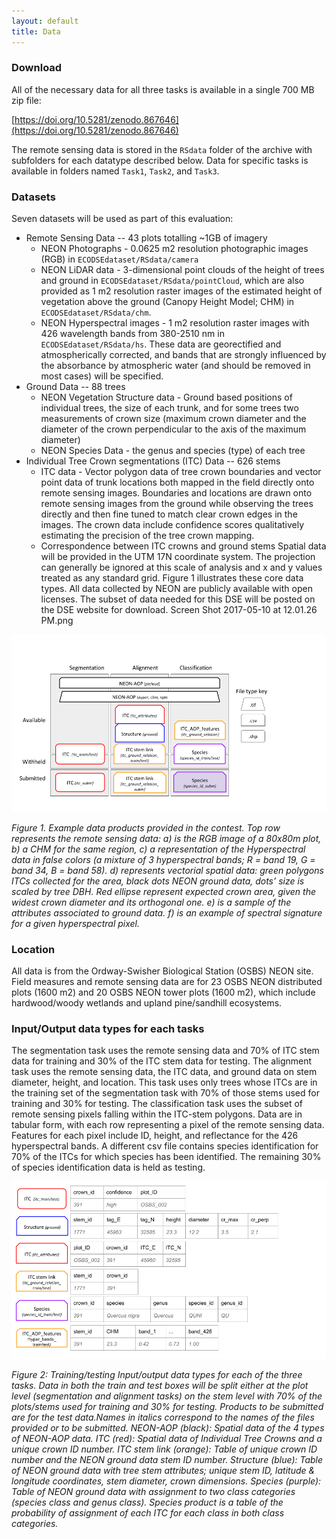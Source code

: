 ```yaml
---
layout: default
title: Data
---
```


### Download

All of the necessary data for all three tasks is available in a single 700 MB
zip file:

[https://doi.org/10.5281/zenodo.867646](https://doi.org/10.5281/zenodo.867646)

The remote sensing data is stored in the `RSdata` folder of the archive with
subfolders for each datatype described below. Data for specific tasks is
available in folders named `Task1`, `Task2`, and `Task3`.

### Datasets

Seven datasets will be used as part of this evaluation:

* Remote Sensing Data -- 43 plots totalling ~1GB of imagery
   * NEON Photographs - 0.0625 m2 resolution photographic images (RGB) in
     `ECODSEdataset/RSdata/camera`
   * NEON LiDAR data - 3-dimensional point clouds of the height of trees and
     ground in `ECODSEdataset/RSdata/pointCloud`, which are also provided as 1
     m2 resolution raster images of the estimated height of vegetation above the
     ground (Canopy Height Model; CHM) in `ECODSEdataset/RSdata/chm`.
   * NEON Hyperspectral images - 1 m2 resolution raster images with 426
     wavelength bands from 380-2510 nm in `ECODSEdataset/RSdata/hs`. These data
     are georectified and atmospherically corrected, and bands that are strongly
     influenced by the absorbance by atmospheric water (and should be removed in
     most cases) will be specified.
* Ground Data -- 88 trees
   * NEON Vegetation Structure data - Ground based positions of individual
     trees, the size of each trunk, and for some trees two measurements of crown
     size (maximum crown diameter and the diameter of the crown perpendicular to
     the axis of the maximum diameter)
   * NEON Species Data - the genus and species (type) of each tree
* Individual Tree Crown segmentations (ITC) Data -- 626 stems
   * ITC data - Vector polygon data of tree crown boundaries and vector point
     data of trunk locations both mapped in the field directly onto remote
     sensing images. Boundaries and locations are drawn onto remote sensing
     images from the ground while observing the trees directly and then fine
     tuned to match clear crown edges in the images. The crown data include
     confidence scores qualitatively estimating the precision of the tree crown
     mapping.
   * Correspondence between ITC crowns and ground stems Spatial data will be
     provided in the UTM 17N coordinate system. The projection can generally be
     ignored at this scale of analysis and x and y values treated as any
     standard grid.  Figure 1 illustrates these core data types. All data
     collected by NEON are publicly available with open licenses. The subset of
     data needed for this DSE will be posted on the DSE website for download.
     Screen Shot 2017-05-10 at 12.01.26 PM.png

![Figure showing example of each data product](images/figure1.png)

*Figure 1. Example data products provided in the contest. Top row represents the
remote sensing data: a) is the RGB image of a 80x80m plot, b) a CHM for the same
region, c) a representation of the Hyperspectral data in false colors (a mixture
of 3 hyperspectral bands; R = band 19, G = band 34, B = band 58). d) represents
vectorial spatial data: green polygons ITCs collected for the area, black dots
NEON ground data, dots’ size is scaled by tree DBH. Red ellipse represent
expected crown area, given the widest crown diameter and its orthogonal one. e)
is a sample of the attributes associated to ground data. f) is an example of
spectral signature for a given hyperspectral pixel.*

### Location

All data is from the Ordway-Swisher Biological Station (OSBS) NEON site. Field
measures and remote sensing data are for 23 OSBS NEON distributed plots (1600
m2) and 20 OSBS NEON tower plots (1600 m2), which include hardwood/woody
wetlands and upland pine/sandhill ecosystems.

### Input/Output data types for each tasks

The segmentation task uses the remote sensing data and 70% of ITC stem data for
training and 30% of the ITC stem data for testing. The alignment task uses the
remote sensing data, the ITC data, and ground data on stem diameter, height, and
location. This task uses only trees whose ITCs are in the training set of the
segmentation task with 70% of those stems used for training and 30% for
testing. The classification task uses the subset of remote sensing pixels
falling within the ITC-stem polygons. Data are in tabular form, with each row
representing a pixel of the remote sensing data. Features for each pixel include
ID, height, and reflectance for the 426 hyperspectral bands. A different csv
file contains species identification for 70% of the ITCs for which species has
been identified. The remaining 30% of species identification data is held as
testing.

![Figure showing examples of training and test data types for each task](images/figure2.png)

*Figure 2: Training/testing Input/output data types for each of the three
tasks. Data in both the train and test boxes will be split either at the plot
level (segmentation and alignment tasks) on the stem level with 70% of the
plots/stems used for training and 30% for testing. Products to be submitted are
for the test data.Names in italics correspond to the names of the files provided
or to be submitted. NEON-AOP (black): Spatial data of the 4 types of NEON-AOP
data. ITC (red): Spatial data of Individual Tree Crowns and a unique crown ID
number. ITC stem link (orange): Table of unique crown ID number and the NEON
ground data stem ID number. Structure (blue): Table of NEON ground data with
tree stem attributes; unique stem ID, latitude & longitude coordinates, stem
diameter, crown dimensions. Species (purple): Table of NEON ground data with
assignment to two class categories (species class and genus class). Species
product is a table of the probability of assignment of each ITC for each class
in both class categories.*

